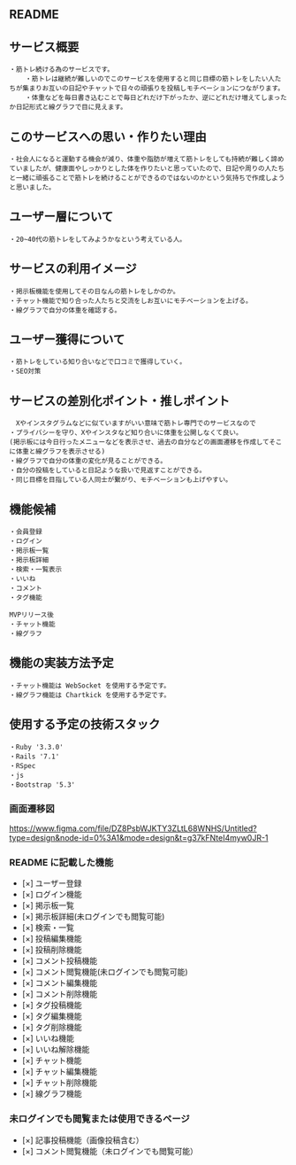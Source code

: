 ## README

## サービス概要

```
・筋トレ続ける為のサービスです。
    ・筋トレは継続が難しいのでこのサービスを使用すると同じ目標の筋トレをしたい人たちが集まりお互いの日記やチャットで日々の頑張りを投稿しモチベーションにつながります。
    ・体重などを毎日書き込むことで毎日どれだけ下がったか、逆にどれだけ増えてしまったか日記形式と線グラフで目に見えます。
```

## このサービスへの思い・作りたい理由

```
・社会人になると運動する機会が減り、体重や脂肪が増えて筋トレをしても持続が難しく諦めていましたが、健康面やしっかりとした体を作りたいと思っていたので、日記や周りの人たちと一緒に頑張ることで筋トレを続けることができるのではないのかという気持ちで作成しようと思いました。
```

## ユーザー層について

```
・20~40代の筋トレをしてみようかなという考えている人。
```

## サービスの利用イメージ

```
・掲示板機能を使用してその日なんの筋トレをしかのか。
・チャット機能で知り合った人たちと交流をしお互いにモチベーションを上げる。
・線グラフで自分の体重を確認する。
```

## ユーザー獲得について

```
・筋トレをしている知り合いなどで口コミで獲得していく。
・SEO対策
```

## サービスの差別化ポイント・推しポイント

```
　Xやインスタグラムなどに似ていますがいい意味で筋トレ専門でのサービスなので
・プライバシーを守り、Xやインスタなど知り合いに体重を公開しなくて良い。
(掲示板には今日行ったメニューなどを表示させ、過去の自分などの画面遷移を作成してそこに体重と線グラフを表示させる)
・線グラフで自分の体重の変化が見ることができる。
・自分の投稿をしていると日記ような扱いで見返すことができる。
・同じ目標を目指している人同士が繋がり、モチベーションも上げやすい。
```

## 機能候補

```
・会員登録
・ログイン
・掲示板一覧
・掲示板詳細
・検索・一覧表示
・いいね
・コメント
・タグ機能

MVPリリース後
・チャット機能
・線グラフ
```

## 機能の実装方法予定

```
・チャット機能は WebSocket を使用する予定です。
・線グラフ機能は Chartkick を使用する予定です。
```

## 使用する予定の技術スタック

```
・Ruby '3.3.0'
・Rails '7.1'
・RSpec
・js
・Bootstrap '5.3'

```

### 画面遷移図

https://www.figma.com/file/DZ8PsbWJKTY3ZLtL68WNHS/Untitled?type=design&node-id=0%3A1&mode=design&t=g37kFNteI4myw0JR-1

### README に記載した機能

- [×] ユーザー登録
- [×] ログイン機能
- [×] 掲示板一覧
- [×] 掲示板詳細(未ログインでも閲覧可能)
- [×] 検索・一覧
- [×] 投稿編集機能
- [×] 投稿削除機能
- [×] コメント投稿機能
- [×] コメント閲覧機能(未ログインでも閲覧可能)
- [×] コメント編集機能
- [×] コメント削除機能
- [×] タグ投稿機能
- [×] タグ編集機能
- [×] タグ削除機能
- [×] いいね機能
- [×] いいね解除機能
- [×] チャット機能
- [×] チャット編集機能
- [×] チャット削除機能
- [×] 線グラフ機能

### 未ログインでも閲覧または使用できるページ

- [×] 記事投稿機能（画像投稿含む）
- [×] コメント閲覧機能（未ログインでも閲覧可能）
